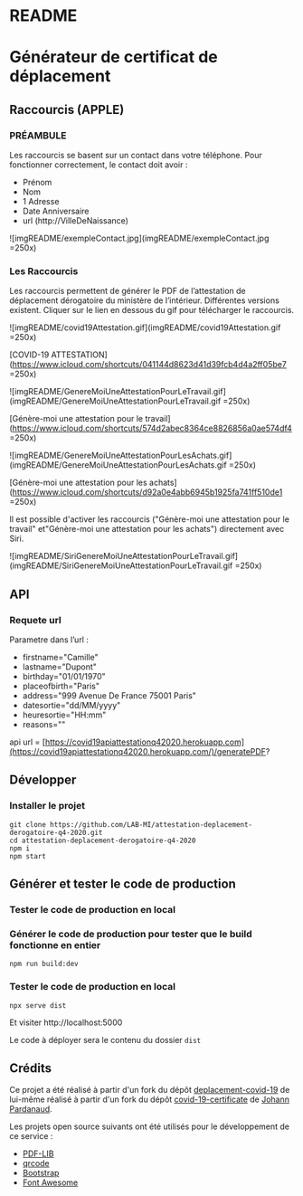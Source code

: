 # README

# Générateur de certificat de déplacement

## Raccourcis (APPLE)

### PRÉAMBULE

Les raccourcis se basent sur un contact dans votre téléphone. Pour fonctionner correctement, le contact doit avoir :

- Prénom
- Nom
- 1 Adresse
- Date Anniversaire
- url (http://VilleDeNaissance)

![imgREADME/exempleContact.jpg](imgREADME/exempleContact.jpg =250x)

### Les Raccourcis

Les raccourcis permettent de générer le PDF de l’attestation de déplacement dérogatoire du ministère de l’intérieur. Différentes versions existent. Cliquer sur le lien en dessous du gif pour télécharger le raccourcis.

![imgREADME/covid19Attestation.gif](imgREADME/covid19Attestation.gif =250x)

[COVID-19 ATTESTATION](https://www.icloud.com/shortcuts/041144d8623d41d39fcb4d4a2ff05be7 =250x)

![imgREADME/GenereMoiUneAttestationPourLeTravail.gif](imgREADME/GenereMoiUneAttestationPourLeTravail.gif =250x)

[Génère-moi une attestation pour le travail](https://www.icloud.com/shortcuts/574d2abec8364ce8826856a0ae574df4 =250x)

![imgREADME/GenereMoiUneAttestationPourLesAchats.gif](imgREADME/GenereMoiUneAttestationPourLesAchats.gif =250x)

[Génère-moi une attestation pour les achats](https://www.icloud.com/shortcuts/d92a0e4abb6945b1925fa741ff510de1 =250x)

Il est possible d'activer les raccourcis ("Génère-moi une attestation pour le travail" et"Génère-moi une attestation pour les achats") directement avec Siri.

![imgREADME/SiriGenereMoiUneAttestationPourLeTravail.gif](imgREADME/SiriGenereMoiUneAttestationPourLeTravail.gif =250x)

## API

### Requete url

Parametre dans l’url :

- firstname="Camille"
- lastname="Dupont"
- birthday="01/01/1970"
- placeofbirth="Paris"
- address="999 Avenue De France 75001 Paris"
- datesortie="dd/MM/yyyy"
- heuresortie="HH:mm"
- reasons=""

api url = [https://covid19apiattestationq42020.herokuapp.com](https://covid19apiattestationq42020.herokuapp.com/)/generatePDF?



## Développer

### Installer le projet

```
git clone https://github.com/LAB-MI/attestation-deplacement-derogatoire-q4-2020.git
cd attestation-deplacement-derogatoire-q4-2020
npm i
npm start
```

## Générer et tester le code de production

### Tester le code de production en local

### Générer le code de production pour tester que le build fonctionne en entier

```
npm run build:dev
```

### Tester le code de production en local

```
npx serve dist
```

Et visiter http://localhost:5000

Le code à déployer sera le contenu du dossier `dist`

## Crédits

Ce projet a été réalisé à partir d'un fork du dépôt [deplacement-covid-19](https://github.com/nesk/deplacement-covid-19) de lui-même réalisé à partir d'un fork du dépôt [covid-19-certificate](https://github.com/nesk/covid-19-certificate) de [Johann Pardanaud](https://github.com/nesk).

Les projets open source suivants ont été utilisés pour le développement de ce service :

- [PDF-LIB](https://pdf-lib.js.org/)
- [qrcode](https://github.com/soldair/node-qrcode)
- [Bootstrap](https://getbootstrap.com/)
- [Font Awesome](https://fontawesome.com/license)